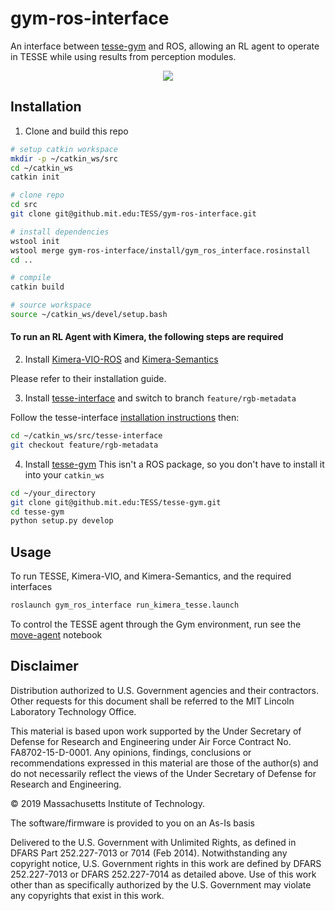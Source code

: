 # gym-ros-interface

An interface between [tesse-gym](https://github.mit.edu/TESS/tesse-gym) and ROS, allowing an RL agent to operate in TESSE while using results from perception modules.

<div align="center">
  <img src="docs/tesse_kimera_gym_2.gif">
</div>

## Installation

1. Clone and build this repo

```sh
# setup catkin workspace
mkdir -p ~/catkin_ws/src
cd ~/catkin_ws
catkin init

# clone repo
cd src
git clone git@github.mit.edu:TESS/gym-ros-interface.git

# install dependencies
wstool init
wstool merge gym-ros-interface/install/gym_ros_interface.rosinstall 
cd ..

# compile
catkin build

# source workspace
source ~/catkin_ws/devel/setup.bash
```

#### To run an RL Agent with Kimera, the following steps are required

2. Install [Kimera-VIO-ROS](https://github.com/MIT-SPARK/Kimera-VIO-ROS) and [Kimera-Semantics](https://github.com/MIT-SPARK/Kimera-Semantics)

Please refer to their installation guide.


3. Install [tesse-interface](https://github.mit.edu/TESS/tesse-interface/tree/feature/rgb-metadata) and switch to branch `feature/rgb-metadata`

Follow the tesse-interface [installation instructions](https://github.mit.edu/TESS/tesse-interface) then:

```sh
cd ~/catkin_ws/src/tesse-interface
git checkout feature/rgb-metadata 
```

4. Install [tesse-gym](https://github.mit.edu/TESS/tesse-gym)
This isn't a ROS package, so you don't have to install it into your `catkin_ws`

```sh
cd ~/your_directory
git clone git@github.mit.edu:TESS/tesse-gym.git
cd tesse-gym
python setup.py develop
```



## Usage

To run TESSE, Kimera-VIO, and Kimera-Semantics, and the required interfaces 

```sh
roslaunch gym_ros_interface run_kimera_tesse.launch
```

To control the TESSE agent through the Gym environment, run see the [move-agent](https://github.mit.edu/TESS/gym-ros-interface/blob/feature/unified-launch/notebooks/move-agent.ipynb) notebook

## Disclaimer

Distribution authorized to U.S. Government agencies and their contractors. Other requests for this document shall be referred to the MIT Lincoln Laboratory Technology Office.

This material is based upon work supported by the Under Secretary of Defense for Research and Engineering under Air Force Contract No. FA8702-15-D-0001. Any opinions, findings, conclusions or recommendations expressed in this material are those of the author(s) and do not necessarily reflect the views of the Under Secretary of Defense for Research and Engineering.

© 2019 Massachusetts Institute of Technology.

The software/firmware is provided to you on an As-Is basis

Delivered to the U.S. Government with Unlimited Rights, as defined in DFARS Part 252.227-7013 or 7014 (Feb 2014). Notwithstanding any copyright notice, U.S. Government rights in this work are defined by DFARS 252.227-7013 or DFARS 252.227-7014 as detailed above. Use of this work other than as specifically authorized by the U.S. Government may violate any copyrights that exist in this work.
